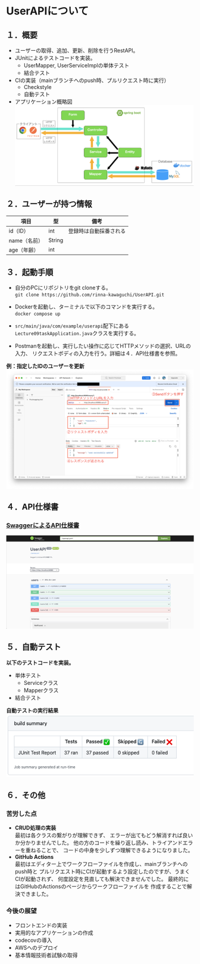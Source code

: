 # UserAPIについて

## １．概要
- ユーザーの取得、追加、更新、削除を行うRestAPI。  
- JUnitによるテストコードを実装。
  - UserMapper, UserServiceImplの単体テスト
  - 結合テスト  
- CIの実装（mainブランチへのpush時、プルリクエスト時に実行）
  - Checkstyle
  - 自動テスト
- アプリケーション概略図
![application-schematic.png](images%2Fapplication-schematic.png)

## ２．ユーザーが持つ情報

| 項目       | 型      | 備考          |
|----------|--------|-------------|
| id（ID）   | int    | 登録時は自動採番される |
| name（名前） | String |             |
| age（年齢）  | int    |             |


## ３．起動手順
- 自分のPCにリポジトリをgit cloneする。  
`git clone https://github.com/rinna-kawaguchi/UserAPI.git`

- Dockerを起動し、ターミナルで以下のコマンドを実行する。  
`docker compose up`  

- `src/main/java/com/example/userapi`配下にある
`Lecture09taskApplication.java`クラスを実行する。  

- Postmanを起動し、実行したい操作に応じてHTTPメソッドの選択、URLの入力、
リクエストボディの入力を行う。詳細は４．API仕様書を参照。  

**例：指定したIDのユーザーを更新**
![update-user-example.png](images%2Fupdate-user-example.png)

## ４．API仕様書

### [SwaggerによるAPI仕様書](https://rinna-kawaguchi.github.io/UserAPI/dist/index.html)  

![swagger.png](images%2Fswagger.png)

## ５．自動テスト
**以下のテストコードを実装。**
- 単体テスト
  - Serviceクラス
  - Mapperクラス
- 結合テスト

**自動テストの実行結果**  
![test-result.png](images%2Ftest-result.png)

## ６．その他
### 苦労した点
- **CRUD処理の実装**  
最初は各クラスの繋がりが理解できず、 エラーが出てもどう解消すれば良いか分かりませんでした。
他の方のコードを繰り返し読み、トライアンドエラーを重ねることで、
コードの中身を少しずつ理解できるようになりました。
- **GitHub Actions**  
最初はエディター上でワークフローファイルを作成し、mainブランチへのpush時と
プルリクエスト時にCIが起動するよう設定したのですが、うまくCIが起動されず、
何度設定を見直しても解決できませんでした。
最終的にはGitHubのActionsのページからワークフローファイルを
作成することで解決できました。

### 今後の展望
- フロントエンドの実装
- 実用的なアプリケーションの作成
- codecovの導入
- AWSへのデプロイ
- 基本情報技術者試験の取得
